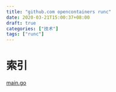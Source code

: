 ```yaml
---
title: "github.com opencontainers runc"
date: 2020-03-21T15:00:37+08:00
draft: true
categories: ["技术"]
tags: ["runc"]
---
```

<!--more-->
# 索引
[main.go](http://www.zvier.top/post/github.com/opencontainers/runc/main/)
